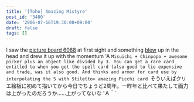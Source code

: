 ```yaml
---
title: '[Toho] Amazing Mistyre'
post_id: '3480'
date: '2006-07-16T19:30:00+09:00'
draft: false
tags: []
---
```


I saw the [picture board 6088](http://coolier.sytes.net:8080/oekaki_03/043.html) at first sight and something [blew](http://coolier.sytes.net:8080/oekaki_03/043.html) up in the head and drew it up with the momentum 'A `Misuichi + Chinpopo + awesome picker plus an object like divided by 3. You can get a rare card entitled to when you get the spell card (also good to lie expensive and trade, was it also good. And thinks and armor for card use by interpolating the S with Stiletto> amazing Picchi card `そういえばクリエ絵板に初めて描いてから今日でちょうど2周年。一昨年と比べて果たして画力は上がったのだろうか……上がってないな 'Ａ｀`